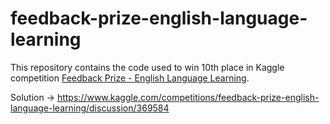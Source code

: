 # feedback-prize-english-language-learning

This repository contains the code used to win 10th place in Kaggle competition [Feedback Prize - English Language Learning](https://www.kaggle.com/competitions/feedback-prize-english-language-learning).

Solution → https://www.kaggle.com/competitions/feedback-prize-english-language-learning/discussion/369584
